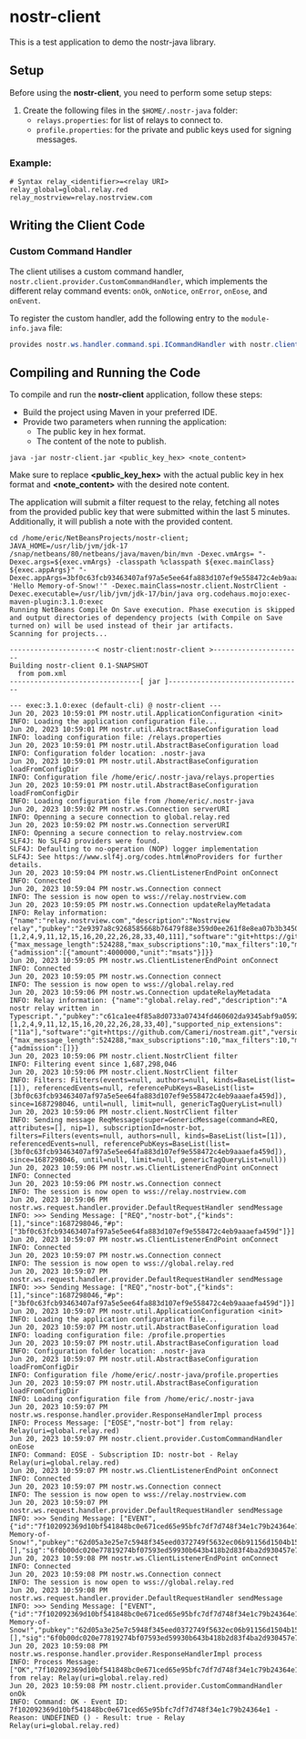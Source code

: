 # nostr-client

This is a test application to demo the nostr-java library.

## Setup

Before using the **nostr-client**, you need to perform some setup steps:

1. Create the following files in the `$HOME/.nostr-java` folder:
   - `relays.properties`: for list of relays to connect to.
   - `profile.properties`: for the private and public keys used for signing messages.

### Example:

```properties
# Syntax relay_<identifier>=<relay URI>
relay_global=global.relay.red
relay_nostrview=relay.nostrview.com
```

## Writing the Client Code

### Custom Command Handler
The client utilises a custom command handler, `nostr.client.provider.CustomCommandHandler`, which implements the different relay command events: `onOk`, `onNotice`, `onError`, `onEose`, and `onEvent`.

To register the custom handler, add the following entry to the `module-info.java` file:

```java
provides nostr.ws.handler.command.spi.ICommandHandler with nostr.client.provider.CustomCommandHandler;
```

## Compiling and Running the Code
To compile and run the **nostr-client** application, follow these steps:

 - Build the project using Maven in your preferred IDE.
 - Provide two parameters when running the application:
	 - The public key in hex format.
	 - The content of the note to publish.

```
java -jar nostr-client.jar <public_key_hex> <note_content>
```
Make sure to replace **<public_key_hex>** with the actual public key in hex format and 
**<note_content>** with the desired note content.

The application will submit a filter request to the relay, fetching all notes from the provided public key that were submitted within the last 5 minutes. Additionally, it will publish a note with the provided content.

    cd /home/eric/NetBeansProjects/nostr-client; JAVA_HOME=/usr/lib/jvm/jdk-17 /snap/netbeans/80/netbeans/java/maven/bin/mvn -Dexec.vmArgs= "-Dexec.args=${exec.vmArgs} -classpath %classpath ${exec.mainClass} ${exec.appArgs}" "-Dexec.appArgs=3bf0c63fcb93463407af97a5e5ee64fa883d107ef9e558472c4eb9aaaefa459d 'Hello Memory-of-Snow!'" -Dexec.mainClass=nostr.client.NostrClient -Dexec.executable=/usr/lib/jvm/jdk-17/bin/java org.codehaus.mojo:exec-maven-plugin:3.1.0:exec
    Running NetBeans Compile On Save execution. Phase execution is skipped and output directories of dependency projects (with Compile on Save turned on) will be used instead of their jar artifacts.
    Scanning for projects...

    ---------------------< nostr-client:nostr-client >----------------------
    Building nostr-client 0.1-SNAPSHOT
      from pom.xml
    --------------------------------[ jar ]---------------------------------

    --- exec:3.1.0:exec (default-cli) @ nostr-client ---
    Jun 20, 2023 10:59:01 PM nostr.util.ApplicationConfiguration <init>
    INFO: Loading the application configuration file...
    Jun 20, 2023 10:59:01 PM nostr.util.AbstractBaseConfiguration load
    INFO: loading configuration file: /relays.properties
    Jun 20, 2023 10:59:01 PM nostr.util.AbstractBaseConfiguration load
    INFO: Configuration folder location: .nostr-java
    Jun 20, 2023 10:59:01 PM nostr.util.AbstractBaseConfiguration loadFromConfigDir
    INFO: Configuration file /home/eric/.nostr-java/relays.properties
    Jun 20, 2023 10:59:01 PM nostr.util.AbstractBaseConfiguration loadFromConfigDir
    INFO: Loading configuration file from /home/eric/.nostr-java
    Jun 20, 2023 10:59:02 PM nostr.ws.Connection serverURI
    INFO: Openning a secure connection to global.relay.red
    Jun 20, 2023 10:59:02 PM nostr.ws.Connection serverURI
    INFO: Openning a secure connection to relay.nostrview.com
    SLF4J: No SLF4J providers were found.
    SLF4J: Defaulting to no-operation (NOP) logger implementation
    SLF4J: See https://www.slf4j.org/codes.html#noProviders for further details.
    Jun 20, 2023 10:59:04 PM nostr.ws.ClientListenerEndPoint onConnect
    INFO: Connected
    Jun 20, 2023 10:59:04 PM nostr.ws.Connection connect
    INFO: The session is now open to wss://relay.nostrview.com
    Jun 20, 2023 10:59:05 PM nostr.ws.Connection updateRelayMetadata
    INFO: Relay information: {"name":"relay.nostrview.com","description":"Nostrview relay","pubkey":"2e9397a8c9268585668b76479f88e359d0ee261f8e8ea07b3b3450546d1601c8","contact":"2e9397a8c9268585668b76479f88e359d0ee261f8e8ea07b3b3450546d1601c8","supported_nips":[1,2,4,9,11,12,15,16,20,22,26,28,33,40,111],"software":"git+https://github.com/Cameri/nostream.git","version":"1.22.2","limitation":{"max_message_length":524288,"max_subscriptions":10,"max_filters":10,"max_limit":5000,"max_subid_length":256,"min_prefix":4,"max_event_tags":2500,"max_content_length":102400,"min_pow_difficulty":0,"auth_required":false,"payment_required":true},"payments_url":"https://relay.nostrview.com/invoices","fees":{"admission":[{"amount":4000000,"unit":"msats"}]}}
    Jun 20, 2023 10:59:05 PM nostr.ws.ClientListenerEndPoint onConnect
    INFO: Connected
    Jun 20, 2023 10:59:05 PM nostr.ws.Connection connect
    INFO: The session is now open to wss://global.relay.red
    Jun 20, 2023 10:59:06 PM nostr.ws.Connection updateRelayMetadata
    INFO: Relay information: {"name":"global.relay.red","description":"A nostr relay written in Typescript.","pubkey":"c61ca1ee4f85a8d0733a07434fd460602da9345abf9a0592a0a5948f16dd3c5e","contact":"sebastian@relay.red","supported_nips":[1,2,4,9,11,12,15,16,20,22,26,28,33,40],"supported_nip_extensions":["11a"],"software":"git+https://github.com/Cameri/nostream.git","version":"1.22.6","limitation":{"max_message_length":524288,"max_subscriptions":10,"max_filters":10,"max_limit":5000,"max_subid_length":256,"min_prefix":4,"max_event_tags":2500,"max_content_length":102400,"min_pow_difficulty":0,"auth_required":false,"payment_required":false},"payments_url":"https://global.relay.red/invoices","fees":{"admission":[]}}
    Jun 20, 2023 10:59:06 PM nostr.client.NostrClient filter
    INFO: Filtering event since 1,687,298,046
    Jun 20, 2023 10:59:06 PM nostr.client.NostrClient filter
    INFO: Filters: Filters(events=null, authors=null, kinds=BaseList(list=[1]), referencedEvents=null, referencePubKeys=BaseList(list=[3bf0c63fcb93463407af97a5e5ee64fa883d107ef9e558472c4eb9aaaefa459d]), since=1687298046, until=null, limit=null, genericTagQueryList=null)
    Jun 20, 2023 10:59:06 PM nostr.client.NostrClient filter
    INFO: Sending message ReqMessage(super=GenericMessage(command=REQ, attributes=[], nip=1), subscriptionId=nostr-bot, filters=Filters(events=null, authors=null, kinds=BaseList(list=[1]), referencedEvents=null, referencePubKeys=BaseList(list=[3bf0c63fcb93463407af97a5e5ee64fa883d107ef9e558472c4eb9aaaefa459d]), since=1687298046, until=null, limit=null, genericTagQueryList=null))
    Jun 20, 2023 10:59:06 PM nostr.ws.ClientListenerEndPoint onConnect
    INFO: Connected
    Jun 20, 2023 10:59:06 PM nostr.ws.Connection connect
    INFO: The session is now open to wss://relay.nostrview.com
    Jun 20, 2023 10:59:06 PM nostr.ws.request.handler.provider.DefaultRequestHandler sendMessage
    INFO: >>> Sending Message: ["REQ","nostr-bot",{"kinds":[1],"since":1687298046,"#p":["3bf0c63fcb93463407af97a5e5ee64fa883d107ef9e558472c4eb9aaaefa459d"]}]
    Jun 20, 2023 10:59:07 PM nostr.ws.ClientListenerEndPoint onConnect
    INFO: Connected
    Jun 20, 2023 10:59:07 PM nostr.ws.Connection connect
    INFO: The session is now open to wss://global.relay.red
    Jun 20, 2023 10:59:07 PM nostr.ws.request.handler.provider.DefaultRequestHandler sendMessage
    INFO: >>> Sending Message: ["REQ","nostr-bot",{"kinds":[1],"since":1687298046,"#p":["3bf0c63fcb93463407af97a5e5ee64fa883d107ef9e558472c4eb9aaaefa459d"]}]
    Jun 20, 2023 10:59:07 PM nostr.util.ApplicationConfiguration <init>
    INFO: Loading the application configuration file...
    Jun 20, 2023 10:59:07 PM nostr.util.AbstractBaseConfiguration load
    INFO: loading configuration file: /profile.properties
    Jun 20, 2023 10:59:07 PM nostr.util.AbstractBaseConfiguration load
    INFO: Configuration folder location: .nostr-java
    Jun 20, 2023 10:59:07 PM nostr.util.AbstractBaseConfiguration loadFromConfigDir
    INFO: Configuration file /home/eric/.nostr-java/profile.properties
    Jun 20, 2023 10:59:07 PM nostr.util.AbstractBaseConfiguration loadFromConfigDir
    INFO: Loading configuration file from /home/eric/.nostr-java
    Jun 20, 2023 10:59:07 PM nostr.ws.response.handler.provider.ResponseHandlerImpl process
    INFO: Process Message: ["EOSE","nostr-bot"] from relay: Relay(uri=global.relay.red)
    Jun 20, 2023 10:59:07 PM nostr.client.provider.CustomCommandHandler onEose
    INFO: Command: EOSE - Subscription ID: nostr-bot - Relay Relay(uri=global.relay.red)
    Jun 20, 2023 10:59:07 PM nostr.ws.ClientListenerEndPoint onConnect
    INFO: Connected
    Jun 20, 2023 10:59:07 PM nostr.ws.Connection connect
    INFO: The session is now open to wss://relay.nostrview.com
    Jun 20, 2023 10:59:07 PM nostr.ws.request.handler.provider.DefaultRequestHandler sendMessage
    INFO: >>> Sending Message: ["EVENT",{"id":"7f102092369d10bf541848bc0e671ced65e95bfc7df7d748f34e1c79b24364e1","kind":1,"content":"Hello Memory-of-Snow!","pubkey":"62d05a3e25e7c5948f345eed0372749f5632ec06b91156d1504b154d615a5928","created_at":1687298347,"tags":[],"sig":"6f0b00dc020e77819274bf07593ed59930b643b418b2d83f4ba2d930457e706a54ba40b4bc0a49305bf2208745e1932259b61514c9adf7a8bd3e48f1518cc229"}]
    Jun 20, 2023 10:59:08 PM nostr.ws.ClientListenerEndPoint onConnect
    INFO: Connected
    Jun 20, 2023 10:59:08 PM nostr.ws.Connection connect
    INFO: The session is now open to wss://global.relay.red
    Jun 20, 2023 10:59:08 PM nostr.ws.request.handler.provider.DefaultRequestHandler sendMessage
    INFO: >>> Sending Message: ["EVENT",{"id":"7f102092369d10bf541848bc0e671ced65e95bfc7df7d748f34e1c79b24364e1","kind":1,"content":"Hello Memory-of-Snow!","pubkey":"62d05a3e25e7c5948f345eed0372749f5632ec06b91156d1504b154d615a5928","created_at":1687298347,"tags":[],"sig":"6f0b00dc020e77819274bf07593ed59930b643b418b2d83f4ba2d930457e706a54ba40b4bc0a49305bf2208745e1932259b61514c9adf7a8bd3e48f1518cc229"}]
    Jun 20, 2023 10:59:08 PM nostr.ws.response.handler.provider.ResponseHandlerImpl process
    INFO: Process Message: ["OK","7f102092369d10bf541848bc0e671ced65e95bfc7df7d748f34e1c79b24364e1",true,""] from relay: Relay(uri=global.relay.red)
    Jun 20, 2023 10:59:08 PM nostr.client.provider.CustomCommandHandler onOk
    INFO: Command: OK - Event ID: 7f102092369d10bf541848bc0e671ced65e95bfc7df7d748f34e1c79b24364e1 - Reason: UNDEFINED () - Result: true - Relay Relay(uri=global.relay.red)
